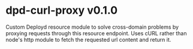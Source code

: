 # dpd-curl-proxy v0.1.0

Custom Deployd resource module to solve cross-domain problems by proxying requests through this resource endpoint.  Uses cURL rather than node's http module to fetch the requested url content and return it.




